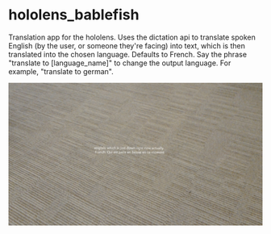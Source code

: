# hololens_bablefish
Translation app for the hololens. Uses the dictation api to translate spoken English (by the user, or someone they're facing) into text, which is then translated into the chosen language. Defaults to French. Say the phrase "translate to [language_name]" to change the output language. For example, "translate to german".

![Screenshot](20170517_161634_HoloLens.jpg)
